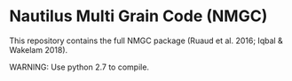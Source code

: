 # Nautilus Multi Grain Code (NMGC)
This repository contains the full NMGC package (Ruaud et al. 2016; Iqbal & Wakelam 2018).

WARNING: Use python 2.7 to compile.
